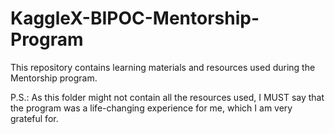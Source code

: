 # KaggleX-BIPOC-Mentorship-Program
This repository contains learning materials and resources used during the Mentorship program.



P.S.: As this folder might not contain all the resources used, I MUST say that the program was a life-changing experience for me, which I am very grateful for.
